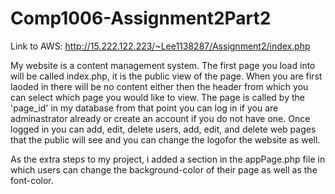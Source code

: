 # Comp1006-Assignment2Part2
Link to AWS: http://15.222.122.223/~Lee1138287/Assignment2/index.php

My website is a content management system. The first page you load into will be called index.php, it is the public view of the page. When you
are first laoded in there will be no content either then the header from which you can select which page you would like to view. The page is called by the 'page_id' in 
my database from that point you can log in if you are adminastrator already or create an account if you do not have one. Once logged in you can add, edit, delete users, add, edit, and delete 
web pages that the public will see and you can change the logofor the website as well.

As the extra steps to my project, i added a section in the appPage.php file in which users can change the background-color of their page as well as the font-color.

